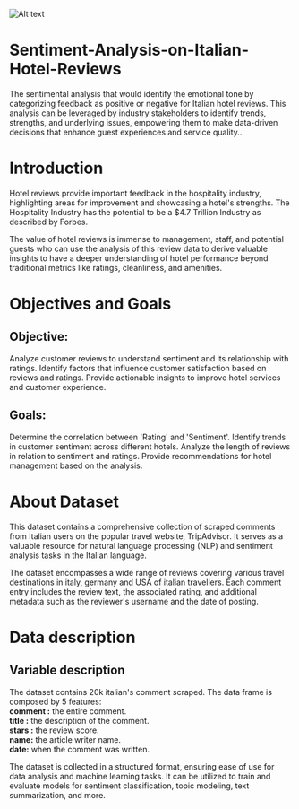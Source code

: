 ![Alt text](https://www.exquisitecoasts.com/images/Italy-Coastal-Destinations.jpg)

# Sentiment-Analysis-on-Italian-Hotel-Reviews
The sentimental analysis that would identify the emotional tone by categorizing feedback as positive or negative for Italian hotel  reviews. This analysis can be leveraged by industry stakeholders to identify trends, strengths, and underlying issues, empowering them to make data-driven decisions that enhance guest experiences and service quality..

# Introduction
Hotel reviews provide important feedback in the hospitality industry, highlighting areas for improvement and showcasing a hotel's strengths. The Hospitality Industry has the potential to be a $4.7 Trillion Industry as described by Forbes.

The value of hotel reviews is immense to management, staff, and potential guests who can use the analysis of this review data to derive valuable insights to have a deeper understanding of hotel performance beyond traditional metrics like ratings, cleanliness, and amenities.

# Objectives and Goals
## Objective:                                     
Analyze customer reviews to understand sentiment and its relationship with ratings.
Identify factors that influence customer satisfaction based on reviews and ratings.
Provide actionable insights to improve hotel services and customer experience.

## Goals:              
Determine the correlation between 'Rating' and 'Sentiment'.
Identify trends in customer sentiment across different hotels.
Analyze the length of reviews in relation to sentiment and ratings.
Provide recommendations for hotel management based on the analysis.

# About Dataset

This dataset contains a comprehensive collection of scraped comments from Italian users on the popular travel website, TripAdvisor. It serves as a valuable resource for natural language processing (NLP) and sentiment analysis tasks in the Italian language.

The dataset encompasses a wide range of reviews covering various travel destinations in italy, germany and USA of italian travellers. Each comment entry includes the review text, the associated rating, and additional metadata such as the reviewer's username and the date of posting.

# Data description
## Variable description

The dataset contains 20k italian's comment scraped. The data frame is composed by 5 features:               
**comment :** the entire comment.                        
**title :** the description of the comment.                          
**stars :** the review score.                         
**name:** the article writer name.                            
**date:** when the comment was written.                                       

The dataset is collected in a structured format, ensuring ease of use for data analysis and machine learning tasks. It can be utilized to train and evaluate models for sentiment classification, topic modeling, text summarization, and more.
